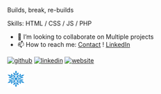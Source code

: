Builds, break, re-builds

Skills: HTML / CSS / JS / PHP
 
- 👯 I’m looking to collaborate on Multiple projects 
- 📫 How to reach me: [Contact](https://jean-vincentz.fr/) !
[LinkedIn](https://fr.linkedin.com/in/jean-vincentz)



[<img src='https://cdn.jsdelivr.net/npm/simple-icons@3.0.1/icons/github.svg' alt='github' height='40'>](https://github.com/JeanVincentz)  [<img src='https://cdn.jsdelivr.net/npm/simple-icons@3.0.1/icons/linkedin.svg' alt='linkedin' height='40'>](https://www.linkedin.com/in/jean-vincentz/)  [<img src='https://cdn.jsdelivr.net/npm/simple-icons@3.0.1/icons/icloud.svg' alt='website' height='40'>](https://jean-vincentz.fr/)  

<a href='https://archiveprogram.github.com/'><img src='https://raw.githubusercontent.com/acervenky/animated-github-badges/master/assets/acbadge.gif' width='40' height='40'></a> 


 


